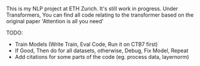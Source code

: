 This is my NLP project at ETH Zurich. It's still work in progress.
Under Transformers, You can find all code relating to the transformer based on the original paper 'Attention is all you need'

TODO:
- Train Models (Write Train, Eval Code, Run it on CTB7 first)
- If Good, Then do for all datasets, otherwise, Debug, Fix Model, Repeat
- Add citations for some parts of the code (eg. process data, layernorm) 
